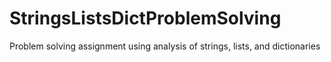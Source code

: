 # StringsListsDictProblemSolving
Problem solving assignment using analysis of strings, lists, and dictionaries
